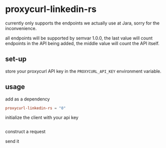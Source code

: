 # proxycurl-linkedin-rs

currently only supports the endpoints we actually use at Jara, sorry for the inconvenience.

all endpoints will be supported by semvar 1.0.0, the last value will count endpoints in the API being added, the middle value will count the API itself.

## set-up

store your proxycurl API key in the `PROXYCURL_API_KEY` environment variable.

## usage

add as a dependency

```Cargo.toml
proxycurl-linkedin-rs = "0"
```

initialize the client with your api key

```rs

```

construct a request

send it

